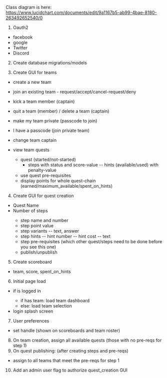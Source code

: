 Class diagram is here:
https://www.lucidchart.com/documents/edit/9a1167b5-ab99-4bae-8180-263492652540/0

1. Oauth2
  - <done> facebook
  - <done> google
  - Twitter
  - Discord

2. <done> Create database migrations/models

3. Create GUI for teams
  - <done> create a new team
  - <done> join an existing team - request/accept/cancel-request/deny
  - <done> kick a team member (captain)
  - <done> quit a team (member) / delete a team (captain)
  - <defer> make my team private (passcode to join)
  - <defer> I have a passcode (join private team)
  - <done> change team captain

  - view team quests
    + quest (started/not-started)
      - steps with status and score-value
        -- hints (available/used) with penalty-value
    + use quest pre-requisites
    + display points for whole quest-chain (earned/maximum_available/spent_on_hints)

4. Create GUI for quest creation
  - <done> Quest Name
  - <done> Number of steps
    + <done> step name and number
    + <done> step point value
    + step variants
      -- text, answer
    + step hints
      -- hint number
      -- hint cost
      -- text
    + step pre-requisites (which other quest/steps need to be done before you see this one)
    + <done> publish/unpublish

5. Create scoreboard
  - team, score, spent_on_hints

6. Initial page load
  - <done> if is logged in
    - <done> if has team: load team dashboard
    - <done> else: load team selection
  - <done> login splash screen

7. User preferences
  - set handle (shown on scoreboards and team roster)

8. On team creation, assign all available quests (those with no pre-reqs for step 1)
9. On quest publishing: (after creating steps and pre-reqs)
  - assign to all teams that meet the pre-reqs for step 1

10. Add an admin user flag to authorize quest_creation GUI
